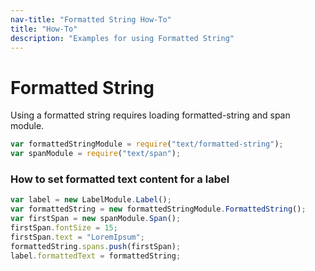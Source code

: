 ```yaml
---
nav-title: "Formatted String How-To"
title: "How-To"
description: "Examples for using Formatted String"
---
```

# Formatted String
Using a formatted string requires loading formatted-string and span module.
``` JavaScript
var formattedStringModule = require("text/formatted-string");
var spanModule = require("text/span");
```
### How to set formatted text content for a label
``` JavaScript
var label = new LabelModule.Label();
var formattedString = new formattedStringModule.FormattedString();
var firstSpan = new spanModule.Span();
firstSpan.fontSize = 15;
firstSpan.text = "LoremIpsum";
formattedString.spans.push(firstSpan);
label.formattedText = formattedString;
```
